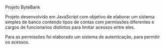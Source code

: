 Projeto ByteBank

Projeto desenvolvido em JavaScript com objetivo de elaborar um sistema simples de banco contendo tipos de contas com permissões diferentes e cargos de funcionarios distintos para limitar acessos entre eles.

Para as permissões foi elaborado um sistema de autenticação, para permitir os acessos.
